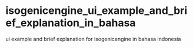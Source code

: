 # isogenicengine_ui_example_and_brief_explanation_in_bahasa
ui example and brief explanation for isogenicengine in bahasa indonesia

